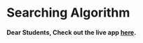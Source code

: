 # Searching Algorithm

#### Dear Students, Check out the live app [here](https://kdeepika-brs.github.io/Hamming-algo/).
